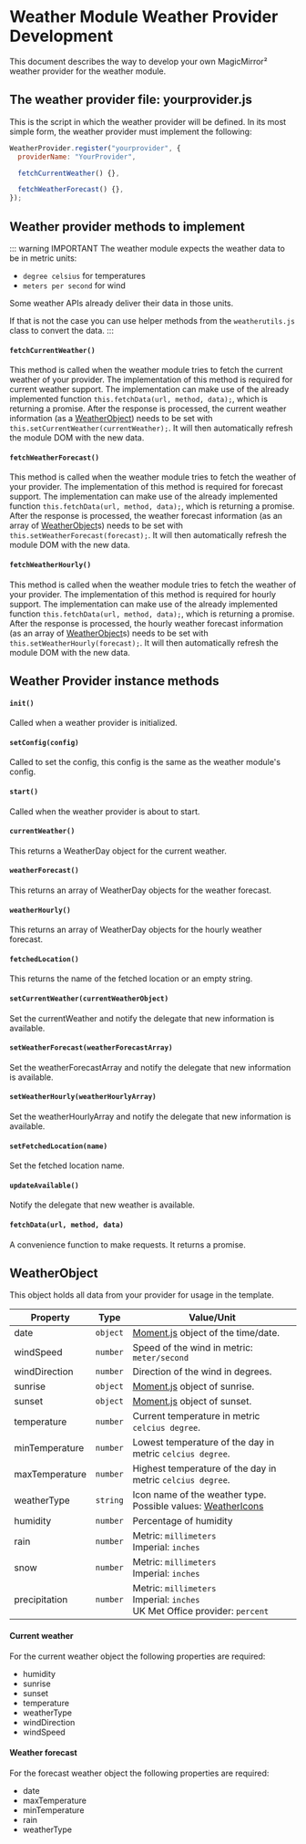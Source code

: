 # Weather Module Weather Provider Development

This document describes the way to develop your own MagicMirror² weather
provider for the weather module.

## The weather provider file: yourprovider.js

This is the script in which the weather provider will be defined. In its most
simple form, the weather provider must implement the following:

```javascript
WeatherProvider.register("yourprovider", {
  providerName: "YourProvider",

  fetchCurrentWeather() {},

  fetchWeatherForecast() {},
});
```

## Weather provider methods to implement

::: warning IMPORTANT The weather module expects the weather data to be in
metric units:

- `degree celsius` for temperatures
- `meters per second` for wind

Some weather APIs already deliver their data in those units.

If that is not the case you can use helper methods from the `weatherutils.js`
class to convert the data. :::

#### `fetchCurrentWeather()`

This method is called when the weather module tries to fetch the current weather
of your provider. The implementation of this method is required for current
weather support. The implementation can make use of the already implemented
function `this.fetchData(url, method, data);`, which is returning a promise.
After the response is processed, the current weather information (as a
[WeatherObject](#weatherobject)) needs to be set with
`this.setCurrentWeather(currentWeather);`. It will then automatically refresh
the module DOM with the new data.

#### `fetchWeatherForecast()`

This method is called when the weather module tries to fetch the weather of your
provider. The implementation of this method is required for forecast support.
The implementation can make use of the already implemented function
`this.fetchData(url, method, data);`, which is returning a promise. After the
response is processed, the weather forecast information (as an array of
[WeatherObject](#weatherobject)s) needs to be set with
`this.setWeatherForecast(forecast);`. It will then automatically refresh the
module DOM with the new data.

#### `fetchWeatherHourly()`

This method is called when the weather module tries to fetch the weather of your
provider. The implementation of this method is required for hourly support. The
implementation can make use of the already implemented function
`this.fetchData(url, method, data);`, which is returning a promise. After the
response is processed, the hourly weather forecast information (as an array of
[WeatherObject](#weatherobject)s) needs to be set with
`this.setWeatherHourly(forecast);`. It will then automatically refresh the
module DOM with the new data.

## Weather Provider instance methods

#### `init()`

Called when a weather provider is initialized.

#### `setConfig(config)`

Called to set the config, this config is the same as the weather module's
config.

#### `start()`

Called when the weather provider is about to start.

#### `currentWeather()`

This returns a WeatherDay object for the current weather.

#### `weatherForecast()`

This returns an array of WeatherDay objects for the weather forecast.

#### `weatherHourly()`

This returns an array of WeatherDay objects for the hourly weather forecast.

#### `fetchedLocation()`

This returns the name of the fetched location or an empty string.

#### `setCurrentWeather(currentWeatherObject)`

Set the currentWeather and notify the delegate that new information is
available.

#### `setWeatherForecast(weatherForecastArray)`

Set the weatherForecastArray and notify the delegate that new information is
available.

#### `setWeatherHourly(weatherHourlyArray)`

Set the weatherHourlyArray and notify the delegate that new information is
available.

#### `setFetchedLocation(name)`

Set the fetched location name.

#### `updateAvailable()`

Notify the delegate that new weather is available.

#### `fetchData(url, method, data)`

A convenience function to make requests. It returns a promise.

## WeatherObject

This object holds all data from your provider for usage in the template.

| Property       | Type     | Value/Unit                                                                                                      |
| -------------- | -------- | --------------------------------------------------------------------------------------------------------------- |
| date           | `object` | [Moment.js](https://momentjs.com/) object of the time/date.                                                     |
| windSpeed      | `number` | Speed of the wind in metric: `meter/second`                                                                     |
| windDirection  | `number` | Direction of the wind in degrees.                                                                               |
| sunrise        | `object` | [Moment.js](https://momentjs.com/) object of sunrise.                                                           |
| sunset         | `object` | [Moment.js](https://momentjs.com/) object of sunset.                                                            |
| temperature    | `number` | Current temperature in metric `celcius degree`.                                                                 |
| minTemperature | `number` | Lowest temperature of the day in metric `celcius degree`.                                                       |
| maxTemperature | `number` | Highest temperature of the day in metric `celcius degree`.                                                      |
| weatherType    | `string` | Icon name of the weather type. <br> Possible values: [WeatherIcons](https://www.npmjs.com/package/weathericons) |
| humidity       | `number` | Percentage of humidity                                                                                          |
| rain           | `number` | Metric: `millimeters` <br> Imperial: `inches`                                                                   |
| snow           | `number` | Metric: `millimeters` <br> Imperial: `inches`                                                                   |
| precipitation  | `number` | Metric: `millimeters` <br> Imperial: `inches` <br> UK Met Office provider: `percent`                            |

#### Current weather

For the current weather object the following properties are required:

- humidity
- sunrise
- sunset
- temperature
- weatherType
- windDirection
- windSpeed

#### Weather forecast

For the forecast weather object the following properties are required:

- date
- maxTemperature
- minTemperature
- rain
- weatherType
